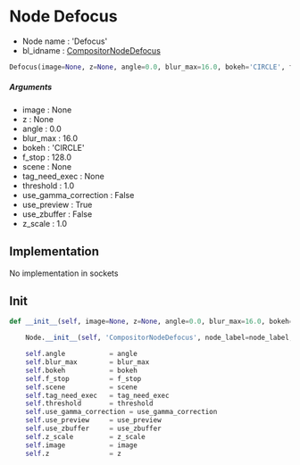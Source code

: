 # Node Defocus

- Node name : 'Defocus'
- bl_idname : [CompositorNodeDefocus](https://docs.blender.org/api/current/bpy.types.CompositorNodeDefocus.html)


``` python
Defocus(image=None, z=None, angle=0.0, blur_max=16.0, bokeh='CIRCLE', f_stop=128.0, scene=None, tag_need_exec=None, threshold=1.0, use_gamma_correction=False, use_preview=True, use_zbuffer=False, z_scale=1.0, node_label=None, node_color=None, **kwargs)
```
##### Arguments

- image : None
- z : None
- angle : 0.0
- blur_max : 16.0
- bokeh : 'CIRCLE'
- f_stop : 128.0
- scene : None
- tag_need_exec : None
- threshold : 1.0
- use_gamma_correction : False
- use_preview : True
- use_zbuffer : False
- z_scale : 1.0

## Implementation

No implementation in sockets

## Init

``` python
def __init__(self, image=None, z=None, angle=0.0, blur_max=16.0, bokeh='CIRCLE', f_stop=128.0, scene=None, tag_need_exec=None, threshold=1.0, use_gamma_correction=False, use_preview=True, use_zbuffer=False, z_scale=1.0, node_label=None, node_color=None, **kwargs):

    Node.__init__(self, 'CompositorNodeDefocus', node_label=node_label, node_color=node_color, **kwargs)

    self.angle           = angle
    self.blur_max        = blur_max
    self.bokeh           = bokeh
    self.f_stop          = f_stop
    self.scene           = scene
    self.tag_need_exec   = tag_need_exec
    self.threshold       = threshold
    self.use_gamma_correction = use_gamma_correction
    self.use_preview     = use_preview
    self.use_zbuffer     = use_zbuffer
    self.z_scale         = z_scale
    self.image           = image
    self.z               = z
```
